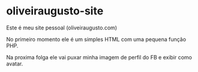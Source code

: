 oliveiraugusto-site
===================
Este é meu site pessoal (oliveiraugusto.com)

No primeiro momento ele é um simples HTML com uma pequena função PHP.

Na proxima folga ele vai puxar minha imagem de perfil do FB e exibir como avatar.
